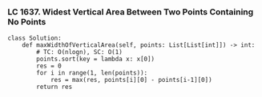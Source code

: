 ### LC 1637. Widest Vertical Area Between Two Points Containing No Points
```
class Solution:
    def maxWidthOfVerticalArea(self, points: List[List[int]]) -> int:
        # TC: O(nlogn), SC: O(1)
        points.sort(key = lambda x: x[0])
        res = 0
        for i in range(1, len(points)):
            res = max(res, points[i][0] - points[i-1][0])
        return res
```